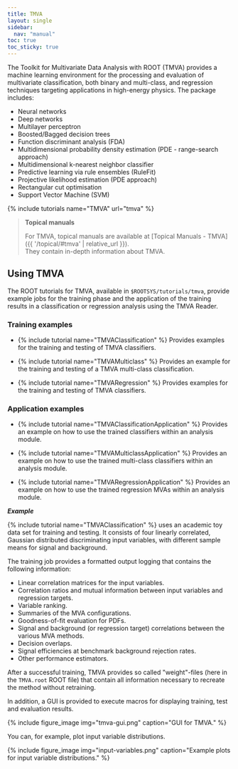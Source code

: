 ```yaml
---
title: TMVA
layout: single
sidebar:
  nav: "manual"
toc: true
toc_sticky: true
---
```


The Toolkit for Multivariate Data Analysis with ROOT (TMVA) provides a machine learning
environment for the processing and evaluation of multivariate classification, both binary
and multi-class, and regression techniques targeting applications in high-energy physics.
The package includes:

- Neural networks
- Deep networks
- Multilayer perceptron
- Boosted/Bagged decision trees
- Function discriminant analysis (FDA)
- Multidimensional probability density estimation (PDE - range-search approach)
- Multidimensional k-nearest neighbor classifier
- Predictive learning via rule ensembles (RuleFit)
- Projective likelihood estimation (PDE approach)
- Rectangular cut optimisation
- Support Vector Machine (SVM)

{% include tutorials name="TMVA" url="tmva" %}

> **Topical manuals**
>
> For TMVA, topical manuals are available at [Topical Manuals - TMVA]({{ '/topical/#tmva' | relative_url }}).<br>
> They contain in-depth information about TMVA.

## Using TMVA

The ROOT tutorials for TMVA, available in `$ROOTSYS/tutorials/tmva`, provide example jobs for the training phase and the application of the training results in a classification or regression analysis using the TMVA Reader.


### Training examples

- {% include tutorial name="TMVAClassification" %} Provides examples for the training and testing of TMVA classifiers.

- {% include tutorial name="TMVAMulticlass" %} Provides an example for the training and testing of a TMVA multi-class classification.

- {% include tutorial name="TMVARegression" %} Provides examples for the training and testing of TMVA classifiers.

### Application examples

- {% include tutorial name="TMVAClassificationApplication" %} Provides an example on how to use the trained classifiers within an analysis module.

- {% include tutorial name="TMVAMulticlassApplication" %} Provides an example on how to use the trained multi-class classifiers within an analysis module.

- {% include tutorial name="TMVARegressionApplication" %} Provides an example on how to use the trained regression MVAs within an analysis module.

_**Example**_

{% include tutorial name="TMVAClassification" %} uses an academic toy data set for training and testing. It consists of four linearly correlated, Gaussian distributed discriminating input variables, with different sample means for signal and background.

The training job provides a formatted output logging that contains the following information:
- Linear correlation matrices for the input variables.
- Correlation ratios and mutual information between input variables and regression targets.
- Variable ranking.
- Summaries of the MVA configurations.
- Goodness-of-fit evaluation for PDFs.
- Signal and background (or regression target) correlations between the various MVA methods.
- Decision overlaps.
- Signal efficiencies at benchmark background rejection rates.
- Other performance estimators.

After a successful training, TMVA provides so called "weight"-files (here in the `TMVA.root` ROOT file) that contain all information necessary to recreate the method without retraining.

In addition, a GUI is provided to execute macros for displaying training, test and evaluation results.

{% include figure_image
   img="tmva-gui.png"
   caption="GUI for TMVA."
%}

You can, for example, plot input variable distributions.

{% include figure_image
   img="input-variables.png"
   caption="Example plots for input variable distributions."
%}

